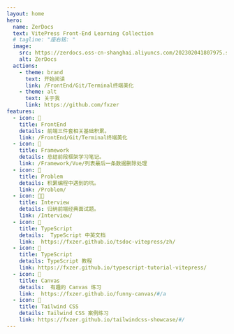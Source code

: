 ```yaml
---
layout: home
hero:
  name: ZerDocs
  text: VitePress Front-End Learning Collection
  # tagline: "座右铭: "
  image:
    src: https://zerdocs.oss-cn-shanghai.aliyuncs.com/202302041807975.svg
    alt: ZerDocs
  actions:
    - theme: brand
      text: 开始阅读
      link: /FrontEnd/Git/Terminal终端美化
    - theme: alt
      text: 关于我
      link: https://github.com/fxzer
features:
  - icon: 🎨
    title: FrontEnd
    details: 前端三件套相关基础积累。
    link: /FrontEnd/Git/Terminal终端美化
  - icon: 🚚
    title: Framework
    details: 总结前段框架学习笔记。
    link: /Framework/Vue/列表最后一条数据删除处理
  - icon: 📝
    title: Problem
    details: 积累编程中遇到的坑。
    link: /Problem/
  - icon: 🧑‍💻
    title: Interview
    details: 归纳前端经典面试题。
    link: /Interview/
  - icon: 🔐
    title: TypeScript
    details:  TypeScript 中英文档
    link:  https://fxzer.github.io/tsdoc-vitepress/zh/
  - icon: 🔐
    title: TypeScript
    details: TypeScript 教程
    link: https://fxzer.github.io/typescript-tutorial-vitepress/
  - icon: 💫
    title: Canvas
    details:  有趣的 Canvas 练习
    link:  https://fxzer.github.io/funny-canvas/#/a
  - icon: 🤡
    title: Tailwind CSS
    details: Tailwind CSS 案例练习
    link: https://fxzer.github.io/tailwindcss-showcase/#/
---
```

